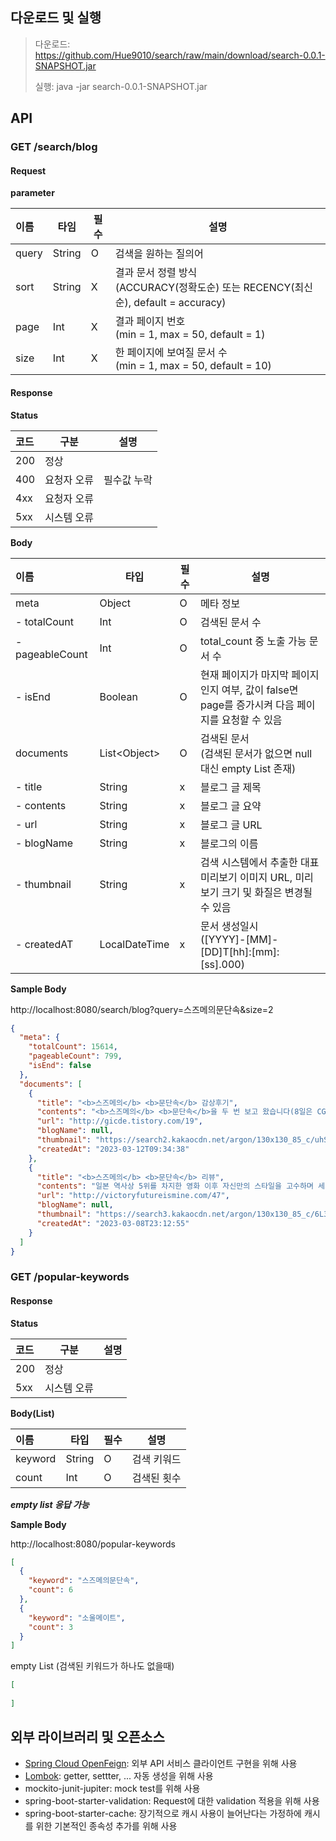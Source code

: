 ## 다운로드 및 실행
> 다운로드: https://github.com/Hue9010/search/raw/main/download/search-0.0.1-SNAPSHOT.jar
> 
> 실행: java -jar search-0.0.1-SNAPSHOT.jar

## API

### GET /search/blog

#### Request
**parameter**

| 이름    | 타임     | 필수 | 설명                                                                   |
|:------|--------|----|----------------------------------------------------------------------|
| query | String | O  | 검색을 원하는 질의어                                                          |
| sort  | String | X  | 결과 문서 정렬 방식<br/>(ACCURACY(정확도순) 또는 RECENCY(최신순), default = accuracy) |
| page  | Int    | X  | 결과 페이지 번호 <br/>(min = 1, max = 50, default = 1)   |
| size  | Int    | X  | 한 페이지에 보여질 문서 수<br/>(min = 1, max = 50, default = 10)                |

#### Response
**Status**

 코드  | 구분     | 설명          |
|:----|--------|-------------|
| 200 | 정상     |  |
| 400 | 요청자 오류 | 필수값 누락      |
| 4xx | 요청자 오류 |             |
| 5xx | 시스템 오류 |             |

**Body**

| 이름             | 타입            | 필수  | 설명                                                          |
|:---------------|---------------|-----|-------------------------------------------------------------|
| meta           | Object        | O   | 메타 정보                                                       |
| - totalCount   | Int           | O   | 검색된 문서 수                                                    |
| - pageableCount| Int           | O   | total_count 중 노출 가능 문서 수                                    |
| - isEnd        | Boolean       | O   | 현재 페이지가 마지막 페이지인지 여부, 값이 false면 page를 증가시켜 다음 페이지를 요청할 수 있음 |
| documents      | List\<Object> | O   | 검색된 문서<br/>(검색된 문서가 없으면 null 대신 empty List 존재)                   |
| - title        | String        | x   | 블로그 글 제목                                                    |
| - contents     | String        | x   | 블로그 글 요약                                                    |
| - url          | String        | x   | 블로그 글 URL                                                   |
| - blogName     | String        | x   | 블로그의 이름                                                     |
| - thumbnail    | String        | x   | 검색 시스템에서 추출한 대표 미리보기 이미지 URL, 미리보기 크기 및 화질은 변경될 수 있음        |
| - createdAT    | LocalDateTime | x   | 문서 생성일시<br/>([YYYY]-[MM]-[DD]T[hh]:[mm]:[ss].000)           |

**Sample Body**

http://localhost:8080/search/blog?query=스즈메의문단속&size=2
```json
{
  "meta": {
    "totalCount": 15614,
    "pageableCount": 799,
    "isEnd": false
  },
  "documents": [
    {
      "title": "<b>스즈메의</b> <b>문단속</b> 감상후기",
      "contents": "<b>스즈메의</b> <b>문단속</b>을 두 번 보고 왔습니다(8일은 CGV, 10일은 메가박스). 어제(10일) 메가박스 대구신세계에서 <b>스즈메의</b> <b>문단속</b>을 보고 왔습니다. 작품 &#39;언어의 정원&#39;, &#39;초속 5센티미터&#39;, &#39;너의 이름은&#39;으로 잘 알려진 신카이 마코토 감독의 최신작입니다. 일본에서는 더 퍼스트 슬램덩크(2022년 12월)보다 한 달 먼저...",
      "url": "http://gicde.tistory.com/19",
      "blogName": null,
      "thumbnail": "https://search2.kakaocdn.net/argon/130x130_85_c/uhSVLUyebv",
      "createdAt": "2023-03-12T09:34:38"
    },
    {
      "title": "<b>스즈메의</b> <b>문단속</b> 리뷰",
      "contents": "일본 역사상 5위를 차지한 영화 이후 자신만의 스타일을 고수하며 세계관과 캐릭터 구성, 스타일이 비슷한 &#39;웨딩 차일드&#39;를 내놨다. 신작 &#39;<b>스즈메의</b> <b>문단속</b>&#39;도 일종의 재난 판타지 3부작으로 엮어질 만큼 반복되는 이야기와 캐릭터를 보여준다. 그럼에도 불구하고 &lt;<b>스즈메의</b> <b>문단속</b>&gt; 역시 이전의 신카이 월드가 보여주지...",
      "url": "http://victoryfutureismine.com/47",
      "blogName": null,
      "thumbnail": "https://search3.kakaocdn.net/argon/130x130_85_c/6L3jUB6GAlM",
      "createdAt": "2023-03-08T23:12:55"
    }
  ]
}
```

### GET /popular-keywords

#### Response
**Status**

 코드  | 구분     | 설명          |
|:----|--------|-------------|
| 200 | 정상     |  |
| 5xx | 시스템 오류 |             |

**Body(List)**

| 이름              | 타입     | 필수  | 설명     |
|:----------------|--------|-----|--------|
| keyword         | String | O   | 검색 키워드 |
| count           | Int    | O   | 검색된 횟수 |

***empty list 응답 가능***

**Sample Body**

http://localhost:8080/popular-keywords
```json
[
  {
    "keyword": "스즈메의문단속",
    "count": 6
  },
  {
    "keyword": "소울메이트",
    "count": 3
  }
]
```
empty List (검색된 키워드가 하나도 없을때)
```json
[
  
]
```

## 외부 라이브러리 및 오픈소스

- [Spring Cloud OpenFeign](https://docs.spring.io/spring-cloud-openfeign/docs/current/reference/html): 외부 API 서비스 클라이언트 구현을 위해 사용
- [Lombok](https://projectlombok.org): getter, settter, ... 자동 생성을 위해 사용
- mockito-junit-jupiter: mock test를 위해 사용
- spring-boot-starter-validation: Request에 대한 validation 적용을 위해 사용 
- spring-boot-starter-cache: 장기적으로 캐시 사용이 늘어난다는 가정하에 캐시를 위한 기본적인 종속성 추가를 위해 사용
